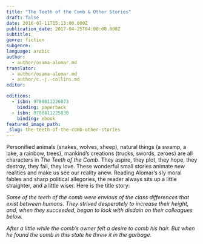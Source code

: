 ```yaml
---
title: "The Teeth of the Comb & Other Stories"
draft: false
date: 2016-07-11T15:13:00.000Z
publication_date: 2017-04-25T04:00:00.000Z
subtitle:
genre: fiction
subgenre:
language: arabic
author:
  - author/osama-alomar.md
translator:
  - author/osama-alomar.md
  - author/c.-j.-collins.md
editor:

editions:
  - isbn: 9780811226073
    binding: paperback
  - isbn: 9780811225830
    binding: ebook
featured_image_path:
_slug: the-teeth-of-the-comb-other-stories
---
```


Personified animals (snakes, wolves, sheep), natural things (a swamp, a lake, a rainbow, trees), mankind’s creations (trucks, swords, zeroes) are all characters in _The Teeth of the Comb_. They aspire, they plot, they hope, they destroy, they fail, they love. These wonderful small stories animate new realities and make us see our reality anew. Reading Alomar’s sly moral fables and sharp political allegories, the reader always sits up a little straighter, and a little wiser. Here is the title story:

_Some of the teeth of the comb were envious of the class differences that exist between humans. They strived desperately to increase their height, and, when they succeeded, began to look with disdain on their colleagues below._

_After a little while the comb’s owner felt a desire to comb his hair. But when he found the comb in this state he threw it in the garbage._

